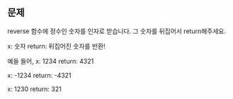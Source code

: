 ## 문제
reverse 함수에 정수인 숫자를 인자로 받습니다.
그 숫자를 뒤집어서 return해주세요.

x: 숫자
return: 뒤집어진 숫자를 반환!


예들 들어,
x: 1234
return: 4321

x: -1234
return: -4321

x: 1230
return: 321